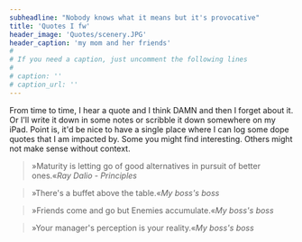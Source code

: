 ```yaml
---
subheadline: "Nobody knows what it means but it's provocative"
title: 'Quotes I fw'
header_image: 'Quotes/scenery.JPG'
header_caption: 'my mom and her friends'
#
# If you need a caption, just uncomment the following lines
#
# caption: ''
# caption_url: ''
---
```


From time to time, I hear a quote and I think DAMN and then I forget about it. Or I'll write it down in some notes or scribble it down somewhere on my iPad. Point is, it'd be nice to have a single place where I can log some dope quotes that I am impacted by. Some you might find interesting. Others might not make sense without context.

<!--more-->

> »Maturity is letting go of good alternatives in pursuit of better ones.«<cite>Ray Dalio - Principles</cite>

> »There's a buffet above the table.«<cite>My boss's boss</cite>

> »Friends come and go but Enemies accumulate.«<cite>My boss's boss</cite>

> »Your manager's perception is your reality.«<cite>My boss's boss</cite>
